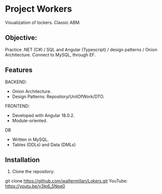 # Project Workers
Visualization of lockers. Classic ABM.

## Objective:

Practice .NET (C#) / SQL and Angular (Typescript) / design patterns / Onion Architecture.
Connect to MySQL, through EF.

## Features

BACKEND:
- Onion Architecture.
- Design Patterns: Repository/UnitOfWork/DTO.

FRONTEND:
- Developed with Angular 18.0.2.
- Module-oriented.

DB
- Written in MySQL.
- Tables (DDLs) and Data (DMLs)

## Installation

1. Clone the repository:

git clone https://github.com/waltermillan/Lokers.git
YouTube: https://youtu.be/y3lp6_5Npe0
